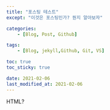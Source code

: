 ```yaml
---
title: "포스팅 테스트"
except: "이것은 포스팅인가? 뭔지 알아보자"

categories:
    - [Blog, Post, Github]

tags:
    - [Blog, jekyll,Github, Git, VS]

toc: true
toc_sticky: true

date: 2021-02-06
last_modified_at: 2021-02-06
---
```


HTML?